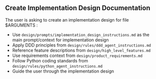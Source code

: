 ## Create Implementation Design Documentation
The user is asking to create an implementation design for file $ARGUMENTS :
- Use `design/prompts/implementation_design_instructions.md` as the main prompt/context for implementation design
- Apply DDD principles from `design/rules/ddd_agent_instructions.md`
- Reference feature descriptions from `design/high_level_features.md`
- Use requirements context from `design/product_requirements.md`
- Follow Python coding standards from `design/rules/python_agent_instructions.md`
- Guide the user through the implementation design